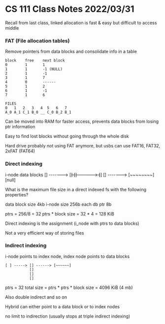 # CS 111 Class Notes 2022/03/31

Recall from last class, linked allocation is fast & easy but difficult to access middle

### FAT (File allocation tables)

Remove pointers from data blocks and consolidate info in a table

    block    free    next block
    0        1       1
    1        1       -1 (NULL)
    2        1       -1
    3        1       7
    4        0       ------
    5        1       2
    6        1       -1
    7        1       6

    FILES
    0   1   2   3   4  5   6   7
    A_0 A_1 C_1 B_0 __ C_0 B_2 B_1

Can be moved into RAM for faster access, prevents data blocks from losing ptr information

Easy to find lost blocks without going through the whole disk

Hard drive probably not using FAT anymore, but usbs can use FAT16, FAT32, 2xFAT (FAT64)

### Direct indexing

i-node      data blocks
[] -------> [~~~~~~~~]
[] -------> [~~~~~~~~]
[] -------> [~~~~~~~~]
[null]


What is the maximum file size in a direct indexed fs with the following properties?

data block size 4kb
i-node size 256b
each db ptr 8b

ptrs = 256/8 = 32
ptrs * block size = 32 * 4 = 128 KiB

Direct indexing is the assignment (i_node with ptrs to data blocks)

Not a very efficient way of storing files

### Indirect indexing

i-node points to index node, index node points to data blocks

    [ ] -----> [] ------> [~~~~~~]
               []
               []
               []

ptrs = 32
total size = ptrs * ptrs * block size = 4096 KiB (4 mb)

Also double indirect and so on

Hybrid can either point to a data block or to index nodes

no limit to indirection (usually stops at triple indirect indexing)
